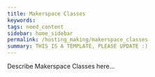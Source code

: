 ```yaml
---
title: Makerspace Classes
keywords: 
tags: need_content
sidebar: home_sidebar
permalink: /hosting_making/makerspace_classes
summary: THIS IS A TEMPLATE, PLEASE UPDATE :)
---
```


Describe Makerspace Classes here...

